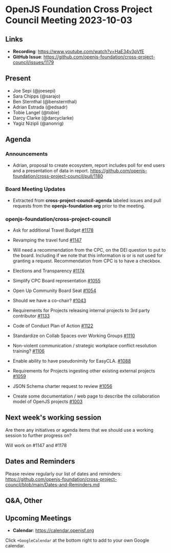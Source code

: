 # OpenJS Foundation Cross Project Council Meeting 2023-10-03

## Links

* **Recording**: https://www.youtube.com/watch?v=HaE34v3pVfE
* **GitHub Issue**: https://github.com/openjs-foundation/cross-project-council/issues/1179

## Present

* Joe Sepi (@joesepi)
* Sara Chipps (@sarajo)
* Ben Sternthal (@bensternthal)
* Adrian Estrada (@edsadr)
* Tobie Langel (@tobie)
* Darcy Clarke (@darcyclarke)
* Yagiz Nizipli (@anonrig)

## Agenda

### Announcements

* Adrian, proposal to create ecosystem, report includes poll for end users and a presentation of data in report. 
https://github.com/openjs-foundation/cross-project-council/pull/1180

### Board Meeting Updates

* Extracted from **cross-project-council-agenda** labeled issues and pull requests from the **openjs-foundation org** prior to the meeting.

### openjs-foundation/cross-project-council

* Ask for additional Travel Budget [#1178](https://github.com/openjs-foundation/cross-project-council/issues/1178)

* Revamping the travel fund [#1147](https://github.com/openjs-foundation/cross-project-council/issues/1147)
* Will need a recommendation from the CPC, on the DEI question to put to the board. Including if we note that this information is or is not used for granting a request. Recommendation from CPC is to have a checkbox. 

* Elections and Transparency [#1174](https://github.com/openjs-foundation/cross-project-council/issues/1174)

* Simplify CPC Board representation [#1055](https://github.com/openjs-foundation/cross-project-council/pull/1055)

* Open Up Community Board Seat [#1054](https://github.com/openjs-foundation/cross-project-council/issues/1054)

* Should we have a co-chair? [#1043](https://github.com/openjs-foundation/cross-project-council/issues/1043)

* Requirements for Projects releasing internal projects to 3rd party contributor [#1133](https://github.com/openjs-foundation/cross-project-council/issues/1133)

* Code of Conduct Plan of Action [#1122](https://github.com/openjs-foundation/cross-project-council/issues/1122)

* Standardize on Collab Spaces over Working Groups [#1110](https://github.com/openjs-foundation/cross-project-council/issues/1110)

* Non-violent communication / strategic workplace conflict resolution training? [#1106](https://github.com/openjs-foundation/cross-project-council/issues/1106)

* Enable ability to have pseudonimity for EasyCLA. [#1088](https://github.com/openjs-foundation/cross-project-council/issues/1088)

* Requirements for Projects ingesting other existing external projects [#1059](https://github.com/openjs-foundation/cross-project-council/issues/1059)

* JSON Schema charter request to review [#1056](https://github.com/openjs-foundation/cross-project-council/issues/1056)

* Create some documentation / web page to describe the collaboration model of OpenJS projects [#1003](https://github.com/openjs-foundation/cross-project-council/issues/1003)

## Next week's working session

Are there any initiatives or agenda items that we should use a working session to further progress on?

Will work on #1147 and #1178

## Dates and Reminders

Please review regularly our list of dates and reminders:
https://github.com/openjs-foundation/cross-project-council/blob/main/Dates-and-Reminders.md

## Q&A, Other

## Upcoming Meetings

* **Calendar**: <https://calendar.openjsf.org>

Click `+GoogleCalendar` at the bottom right to add to your own Google calendar.
